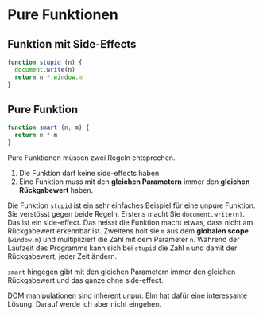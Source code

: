 # Pure Funktionen

## Funktion mit Side-Effects

```js
function stupid (n) {
  document.write(n)
  return n * window.m
}
```

## Pure Funktion

```js
function smart (n, m) {
  return n * m
}
```

<notes>

Pure Funktionen müssen zwei Regeln entsprechen.

1) Die Funktion darf keine side-effects haben
2) Eine Funktion muss mit den **gleichen Parametern** immer den **gleichen Rückgabewert** haben.

Die Funktion `stupid` ist ein sehr einfaches Beispiel für eine unpure Funktion. Sie verstösst gegen beide Regeln. Erstens macht Sie `document.write(n)`. Das ist ein side-effect. Das heisst die Funktion macht etwas, dass nicht am Rückgabewert erkennbar ist. Zweitens holt sie `m` aus dem **globalen scope** (`window.m`) und multipliziert die Zahl mit dem Parameter `n`. Während der Laufzeit des Programms kann sich bei `stupid` die Zahl `m` und damit der Rückgabewert, jeder Zeit ändern.

`smart` hingegen gibt mit den gleichen Parametern immer den gleichen Rückgabewert und das ganze ohne side-effect.

DOM manipulationen sind inherent unpur. Elm hat dafür eine interessante Lösung. Darauf werde ich aber nicht eingehen.

</notes>


